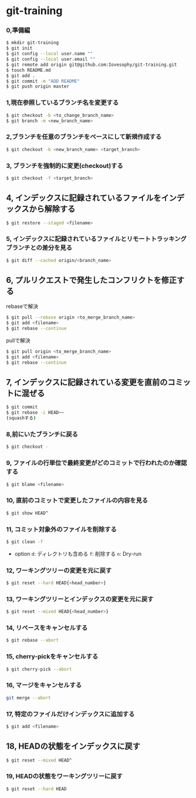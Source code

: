 # git-training

### 0,準備編

```bash
$ mkdir git-training
$ git init
$ git config --local user.name ""
$ git config --local user.email ""
$ git remote add origin git@github.com:Iovesophy/git-training.git
$ touch README.md
$ git add .
$ git commit -m "ADD README"
$ git push origin master
```

### 1,現在参照しているブランチ名を変更する
```bash
$ git checkout -b <to_change_branch_name>
$ git branch -m <new_branch_name>
```

### 2,ブランチを任意のブランチをベースにして新規作成する

```bash
$ git checkout -b <new_branch_name> <target_branch>
```

### 3, ブランチを強制的に変更(checkout)する

```bash
$ git checkout -f <target_branch>
```

## 4, インデックスに記録されているファイルをインデックスから解除する

```bash
$ git restore --staged <filename>
```

### 5, インデックスに記録されているファイルとリモートトラッキングブランチとの差分を見る

```bash
$ git diff --cached origin/<branch_name>
```

## 6, プルリクエストで発生したコンフリクトを修正する

rebaseで解決
```bash
$ git pull --rebase origin <to_merge_branch_name>
$ git add <filename>
$ git rebase --continue
```

pullで解決
```bash
$ git pull origin <to_merge_branch_name>
$ git add <filename>
$ git rebase --continue
```

## 7, インデックスに記録されている変更を直前のコミットに混ぜる

```bash
$ git commit
$ git rebase -i HEAD~~
(squashする)
```

### 8,前にいたブランチに戻る

```bash
$ git checkout -
```

### 9, ファイルの行単位で最終変更がどのコミットで行われたのか確認する

```bash
$ git blame <filename>
```

### 10, 直前のコミットで変更したファイルの内容を見る

```bash
$ git show HEAD^
```

### 11, コミット対象外のファイルを削除する
 
```bash
$ git clean -f
```

- option
 `d`: ディレクトリも含める
 `f`: 削除する
 `n`: Dry-run

### 12, ワーキングツリーの変更を元に戻す

```bash
$ git reset --hard HEAD{<head_number>}
```

### 13, ワーキングツリーとインデックスの変更を元に戻す

```bash
$ git reset --mixed HEAD{<head_number>}
```

### 14, リベースをキャンセルする

```bash
$ git rebase --abort
```

### 15, cherry-pickをキャンセルする

```bash
$ git cherry-pick --abort
```

### 16, マージをキャンセルする

```bash
git merge --abort
```

### 17, 特定のファイルだけインデックスに追加する

```bash
$ git add <filename>
```
## 18, HEADの状態をインデックスに戻す

```bash
$ git reset --mixed HEAD^
```

### 19, HEADの状態をワーキングツリーに戻す

```bash
$ git reset --hard HEAD
```
